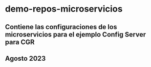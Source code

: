 # demo-repos-microservicios
## Contiene las configuraciones de los microservicios para el ejemplo Config Server para CGR
## Agosto 2023
